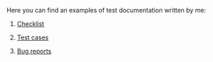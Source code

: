 Here you can find an examples of test documentation written by me:

1) [Checklist](https://docs.google.com/document/d/19oQB0-Qa6QtvryZz1FvNyb7xdu3MtTzgoiimZQrtvEI/edit)

2) [Test cases](https://docs.google.com/spreadsheets/d/1qADx7wUvX-WoN9o6LsdAZH5Lr-XL7XIIn0ppanvjI6I/edit#gid=1651639129)

3) [Bug reports](https://docs.google.com/spreadsheets/d/1qADx7wUvX-WoN9o6LsdAZH5Lr-XL7XIIn0ppanvjI6I/edit#gid=1749485092)
